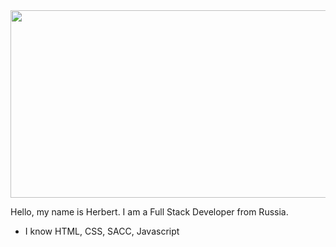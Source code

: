 <div align="center">
  <img src="https://media.giphy.com/media/dWesBcTLavkZuG35MI/giphy.gif" width="600" height="300"/>
</div>
<p>Hello, my name is Herbert. I am a Full Stack Developer from Russia.</p>
<ul>
  <li>I know HTML, CSS, SACC, Javascript</li>
</ul>


